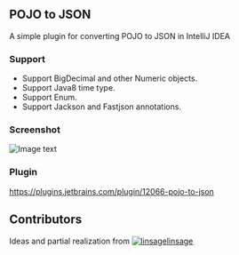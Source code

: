<!-- Plugin description -->

## POJO to JSON

A simple plugin for converting POJO to JSON in IntelliJ IDEA

### Support

- Support BigDecimal and other Numeric objects.
- Support Java8 time type.
- Support Enum.
- Support Jackson and Fastjson annotations.

### Screenshot

![Image text](https://raw.githubusercontent.com/organics2016/pojo2json/master/screenshot/pojo2json.gif)

### Plugin

https://plugins.jetbrains.com/plugin/12066-pojo-to-json

<!-- Plugin description end -->


## Contributors

Ideas and partial realization from
[![linsage](https://avatars.githubusercontent.com/u/12984934?s=28)linsage](https://github.com/linsage)